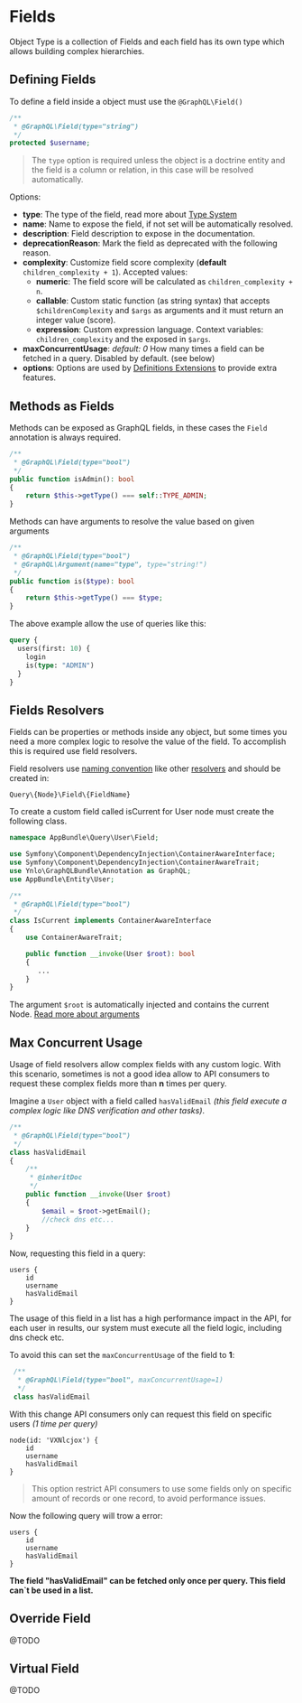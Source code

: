 # Fields

Object Type is a collection of Fields and each field has its own type which allows building complex hierarchies.

## Defining Fields

To define a field inside a object must use the `@GraphQL\Field()`

````php
/**
 * @GraphQL\Field(type="string")
 */
protected $username;
````

> The `type` option is required unless the object is a doctrine entity and the field is a column or relation,
 in this case will be resolved automatically.
 
 Options:
 - **type**: The type of the field, read more about [Type System](type-system.md)
 - **name**: Name to expose the field, if not set will be automatically resolved.
 - **description**: Field description to expose in the documentation.
 - **deprecationReason**: Mark the field as deprecated with the following reason.
 - **complexity**: Customize field score complexity (**default** `children_complexity + 1`).
     Accepted values:
      * **numeric**: The field score will be calculated as `children_complexity + n`. 
      * **callable**: Custom static function (as string syntax) that accepts `$childrenComplexity` and `$args` 
      as arguments and it must return an integer value (score).
      * **expression**: Custom expression language. Context variables: `children_complexity` and the exposed in `$args`.
 - **maxConcurrentUsage**: *default: 0* How many times a field can be fetched in a query. Disabled by default. (see below) 
 - **options**: Options are used by [Definitions Extensions](extensions.md) to provide extra features.
 

## Methods as Fields

Methods can be exposed as GraphQL fields, in these cases the `Field` annotation is always required.

````php
/**
 * @GraphQL\Field(type="bool")
 */
public function isAdmin(): bool
{
    return $this->getType() === self::TYPE_ADMIN;
}
````

Methods can have arguments to resolve the value based on given arguments

````php
/**
 * @GraphQL\Field(type="bool")
 * @GraphQL\Argument(name="type", type="string!")
 */
public function is($type): bool
{
    return $this->getType() === $type;
}
````
The above example allow the use of queries like this:

````graphql
query {
  users(first: 10) {
    login
    is(type: "ADMIN")
  }
}
````

## Fields Resolvers

Fields can be properties or methods inside any object,
but some times you need a more complex logic to resolve the value of the field. 
To accomplish this is required use field resolvers.

Field resolvers use [naming convention](../naming-conventions.md) like other [resolvers](../resolvers.md)
and should be created in:

`Query\{Node}\Field\{FieldName}`

To create a custom field called isCurrent for User node must create the following class.

````php
namespace AppBundle\Query\User\Field;

use Symfony\Component\DependencyInjection\ContainerAwareInterface;
use Symfony\Component\DependencyInjection\ContainerAwareTrait;
use Ynlo\GraphQLBundle\Annotation as GraphQL;
use AppBundle\Entity\User;

/**
 * @GraphQL\Field(type="bool")
 */
class IsCurrent implements ContainerAwareInterface
{
    use ContainerAwareTrait;

    public function __invoke(User $root): bool
    {
       ...
    }
}

````
The argument `$root` is automatically injected and contains the current Node. [Read more about arguments](../arguments.md)

## Max Concurrent Usage

Usage of field resolvers allow complex fields with any custom logic. 
With this scenario, sometimes is not a good idea allow to API consumers to request 
these complex fields more than **n** times per query.

Imagine a `User` object with a field called `hasValidEmail` 
*(this field execute a complex logic like DNS verification and other tasks)*.

````php
/**
 * @GraphQL\Field(type="bool")
 */
class hasValidEmail
{
    /**
     * @inheritDoc
     */
    public function __invoke(User $root)
    {
        $email = $root->getEmail();
        //check dns etc...
    }
}
````
Now, requesting this field in a query:
````
users {
    id
    username
    hasValidEmail
}
````
The usage of this field in a list has a high performance impact in the API, 
for each user in results, our system must execute all the field logic, including dns check etc.

To avoid this can set the `maxConcurrentUsage` of the field to **1**:

````php
 /**
  * @GraphQL\Field(type="bool", maxConcurrentUsage=1)
  */
 class hasValidEmail
````
With this change API consumers only can request this field on specific users *(1 time per query)*

```
node(id: 'VXNlcjox') {
    id
    username
    hasValidEmail
}
````
> This option restrict API consumers to use some 
fields only on specific amount of records or one record, to avoid performance issues.

Now the following query will trow a error:

````
users {
    id
    username
    hasValidEmail
}
````

**The field \"hasValidEmail\" can be fetched only once per query. This field can`t be used in a list.**

## Override Field

@TODO

## Virtual Field

@TODO

